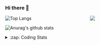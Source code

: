 ### Hi there 👋

<!--
**tao8687/tao8687** is a ✨ _special_ ✨ repository because its `README.md` (this file) appears on your GitHub profile.

Here are some ideas to get you started:

- 🔭 I’m currently working on ...
- 🌱 I’m currently learning ...
- 👯 I’m looking to collaborate on ...
- 🤔 I’m looking for help with ...
- 💬 Ask me about ...
- 📫 How to reach me: ...
- 😄 Pronouns: ...
- ⚡ Fun fact: ...
-->

<img align='right' src="https://media.giphy.com/media/M9gbBd9nbDrOTu1Mqx/giphy.gif" width="230">

![Top Langs](https://github-readme-stats.vercel.app/api/top-langs/?username=tao8687&layout=compact&title_color=23238E&text_color=A67D3D)

![Anurag's github stats](https://github-readme-stats.vercel.app/api?username=tao8687&show_icons=true&&text_color=A67D3D&title_color=23238E&show_icons=false&count_private=true&hide=stars)

<details>
  <summary>:zap: Coding Stats</summary>
  <b>
<!--START_SECTION:waka-->
![Profile Views](http://img.shields.io/badge/Profile%20Views-7-blue)

**🐱 My Github Data** 

> 🏆 238 Contributions in the Year 2021
 > 
> 📦 885.2 kB Used in Github's Storage 
 > 
> 🚫 Not Opted to Hire
 > 
> 📜 46 Public Repositories 
 > 
> 🔑 20 Private Repositories  
 > 
**I'm an Early 🐤** 

```text
🌞 Morning    141 commits    ███████████░░░░░░░░░░░░░░   45.34% 
🌆 Daytime    89 commits     ███████░░░░░░░░░░░░░░░░░░   28.62% 
🌃 Evening    72 commits     █████░░░░░░░░░░░░░░░░░░░░   23.15% 
🌙 Night      9 commits      ░░░░░░░░░░░░░░░░░░░░░░░░░   2.89%

```
📅 **I'm Most Productive on Wednesday** 

```text
Monday       37 commits     ███░░░░░░░░░░░░░░░░░░░░░░   11.9% 
Tuesday      50 commits     ████░░░░░░░░░░░░░░░░░░░░░   16.08% 
Wednesday    70 commits     █████░░░░░░░░░░░░░░░░░░░░   22.51% 
Thursday     43 commits     ███░░░░░░░░░░░░░░░░░░░░░░   13.83% 
Friday       63 commits     █████░░░░░░░░░░░░░░░░░░░░   20.26% 
Saturday     30 commits     ██░░░░░░░░░░░░░░░░░░░░░░░   9.65% 
Sunday       18 commits     █░░░░░░░░░░░░░░░░░░░░░░░░   5.79%

```


📊 **This Week I Spent My Time On** 

```text
⌚︎ Time Zone: Asia/Shanghai

💬 Programming Languages: 
C++                      48 mins             ████████████░░░░░░░░░░░░░   50.69% 
Other                    42 mins             ███████████░░░░░░░░░░░░░░   44.77% 
CMake                    4 mins              █░░░░░░░░░░░░░░░░░░░░░░░░   4.54%

🔥 Editors: 
VS Code                  1 hr 35 mins        █████████████████████████   100.0%

🐱‍💻 Projects: 
A-LOAM                   1 hr 31 mins        ███████████████████████░░   95.46% 
LeGO-LOAM                4 mins              █░░░░░░░░░░░░░░░░░░░░░░░░   4.54%

💻 Operating System: 
Linux                    1 hr 35 mins        █████████████████████████   100.0%

```

**I Mostly Code in C++** 

```text
C++                      9 repos             ████████░░░░░░░░░░░░░░░░░   34.62% 
C                        6 repos             █████░░░░░░░░░░░░░░░░░░░░   23.08% 
Python                   5 repos             ████░░░░░░░░░░░░░░░░░░░░░   19.23% 
Shell                    2 repos             ██░░░░░░░░░░░░░░░░░░░░░░░   7.69% 
Makefile                 1 repo              █░░░░░░░░░░░░░░░░░░░░░░░░   3.85%

```


**Timeline**

![Chart not found](https://raw.githubusercontent.com/tao8687/tao8687/master/charts/bar_graph.png) 


 Last Updated on 26/07/2021
<!--END_SECTION:waka-->
</details>
